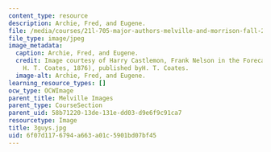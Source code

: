 ```yaml
---
content_type: resource
description: Archie, Fred, and Eugene.
file: /media/courses/21l-705-major-authors-melville-and-morrison-fall-2003/6f07d1176794a663a01c5901bd07bf45_3guys.jpg
file_type: image/jpeg
image_metadata:
  caption: Archie, Fred, and Eugene.
  credit: Image courtesy of Harry Castlemon, Frank Nelson in the Forecastle (Philadelphia,
    H. T. Coates, 1876), published byH. T. Coates.
  image-alt: Archie, Fred, and Eugene.
learning_resource_types: []
ocw_type: OCWImage
parent_title: Melville Images
parent_type: CourseSection
parent_uid: 58b71220-13de-131e-dd03-d9e6f9c91ca7
resourcetype: Image
title: 3guys.jpg
uid: 6f07d117-6794-a663-a01c-5901bd07bf45
---
```


